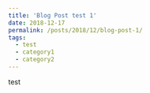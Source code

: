 ```yaml
---
title: 'Blog Post test 1'
date: 2018-12-17
permalink: /posts/2018/12/blog-post-1/
tags:
  - test
  - category1
  - category2
---
```


test